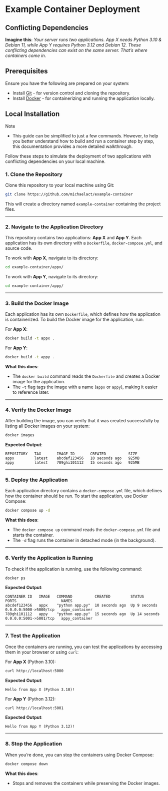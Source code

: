 # Example Container Deployment

## Conflicting Dependencies

**Imagine this**: *Your server runs two applications. App X needs Python 3.10 & Debian 11, while App Y requires Python 3.12 and Debian 12. These conflicting dependencies can exist on the same server. That’s where containers come in.*

## Prerequisites

Ensure you have the following are prepared on your system:

- Install [Git](https://git-scm.com/downloads) - for version control and cloning the repository.
- Install [Docker](https://docs.docker.com/engine/install/) - for containerizing and running the application locally.

## Local Installation

> [!NOTE]
>
> - This guide can be simplified to just a few commands. However, to help you better understand how to build and run a container step by step, this documentation provides a more detailed walkthrough.

Follow these steps to simulate the deployment of two applications with conflicting dependencies on your local machine.

### 1. Clone the Repository
Clone this repository to your local machine using Git:
```bash
git clone https://github.com/michaelact/example-container
```

This will create a directory named `example-container` containing the project files.

---

### 2. Navigate to the Application Directory
This repository contains two applications: **App X** and **App Y**. Each application has its own directory with a `Dockerfile`, `docker-compose.yml`, and source code.

To work with **App X**, navigate to its directory:
```bash
cd example-container/appx/
```

To work with **App Y**, navigate to its directory:
```bash
cd example-container/appy/
```

---

### 3. Build the Docker Image
Each application has its own `Dockerfile`, which defines how the application is containerized. To build the Docker image for the application, run:

For **App X**:
```bash
docker build -t appx .
```

For **App Y**:
```bash
docker build -t appy .
```

**What this does**:
- The `docker build` command reads the `Dockerfile` and creates a Docker image for the application.
- The `-t` flag tags the image with a name (`appx` or `appy`), making it easier to reference later.

---

### 4. Verify the Docker Image
After building the image, you can verify that it was created successfully by listing all Docker images on your system:
```bash
docker images
```

**Expected Output**:
```
REPOSITORY   TAG       IMAGE ID       CREATED          SIZE
appx         latest    abcdef123456   10 seconds ago   925MB
appy         latest    789ghi101112   15 seconds ago   925MB
```

---

### 5. Deploy the Application
Each application directory contains a `docker-compose.yml` file, which defines how the container should be run. To start the application, use Docker Compose:

```bash
docker compose up -d
```

**What this does**:
- The `docker compose up` command reads the `docker-compose.yml` file and starts the container.
- The `-d` flag runs the container in detached mode (in the background).

---

### 6. Verify the Application is Running
To check if the application is running, use the following command:
```bash
docker ps
```

**Expected Output**:
```
CONTAINER ID   IMAGE   COMMAND          CREATED         STATUS         PORTS                    NAMES
abcdef123456   appx    "python app.py"  10 seconds ago  Up 9 seconds   0.0.0.0:5000->5000/tcp   appx_container
789ghi101112   appy    "python app.py"  15 seconds ago  Up 14 seconds  0.0.0.0:5001->5001/tcp   appy_container
```

---

### 7. Test the Application
Once the containers are running, you can test the applications by accessing them in your browser or using `curl`:

For **App X** (Python 3.10):
```bash
curl http://localhost:5000
```
**Expected Output**:
```
Hello from App X (Python 3.10)!
```

For **App Y** (Python 3.12):
```bash
curl http://localhost:5001
```
**Expected Output**:
```
Hello from App Y (Python 3.12)!
```

---

### 8. Stop the Application
When you’re done, you can stop the containers using Docker Compose:
```bash
docker compose down
```

**What this does**:
- Stops and removes the containers while preserving the Docker images.
